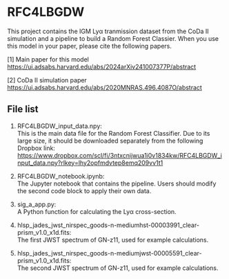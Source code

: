 # RFC4LBGDW

This project contains the IGM Lyα tranmission dataset from the CoDa II simulation and a pipeline to build a Random Forest Classier. When you use this model in your paper, please cite the following papers.

[1] Main paper for this model  
https://ui.adsabs.harvard.edu/abs/2024arXiv241007377P/abstract

[2] CoDa II simulation paper  
https://ui.adsabs.harvard.edu/abs/2020MNRAS.496.4087O/abstract

## File list

1. RFC4LBGDW_input_data.npy:  
   This is the main data file for the Random Forest Classifier. Due to its large size, it should be downloaded separately from the following Dropbox link:  
   https://www.dropbox.com/scl/fi/3ntxcnijwua1i0v1834kw/RFC4LBGDW_input_data.npy?rlkey=lhy2opfmdvtep8emq209vv1t1

2. RFC4LBGDW_notebook.ipynb:  
   The Jupyter notebook that contains the pipeline. Users should modify the second code block to apply their own data.

3. sig_a_app.py:  
   A Python function for calculating the Lyα cross-section.

4. hlsp_jades_jwst_nirspec_goods-n-mediumhst-00003991_clear-prism_v1.0_x1d.fits:  
   The first JWST spectrum of GN-z11, used for example calculations.

5. hlsp_jades_jwst_nirspec_goods-n-mediumjwst-00005591_clear-prism_v1.0_x1d.fits:  
   The second JWST spectrum of GN-z11, used for example calculations.
